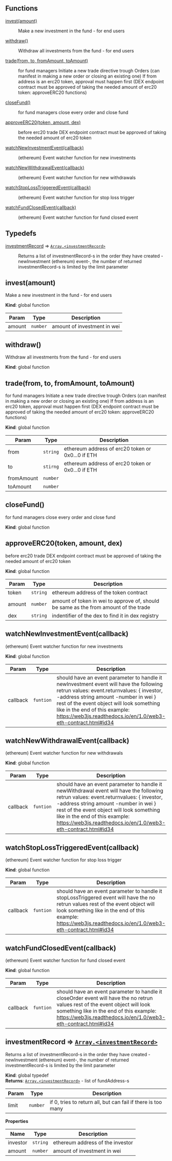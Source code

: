 ## Functions

<dl>
<dt><a href="#invest">invest(amount)</a></dt>
<dd><p>Make a new investment in the fund - for end users</p>
</dd>
<dt><a href="#withdraw">withdraw()</a></dt>
<dd><p>Withdraw all investments from the fund - for end users</p>
</dd>
<dt><a href="#trade">trade(from, to, fromAmount, toAmount)</a></dt>
<dd><p>for fund managers
Initiate a new trade directive trough Orders (can manifest in making a new order or closing an existing one)
If from address is an erc20 token, approval must happen first 
(DEX endpoint contract must be approved of taking the needed amount of erc20 token: approveERC20 functions)</p>
</dd>
<dt><a href="#closeFund">closeFund()</a></dt>
<dd><p>for fund managers
close every order and close fund</p>
</dd>
<dt><a href="#approveERC20">approveERC20(token, amount, dex)</a></dt>
<dd><p>before erc20 trade DEX endpoint contract must be approved of taking the needed amount of erc20 token</p>
</dd>
<dt><a href="#watchNewInvestmentEvent">watchNewInvestmentEvent(callback)</a></dt>
<dd><p>(ethereum) Event watcher function for new investments</p>
</dd>
<dt><a href="#watchNewWithdrawalEvent">watchNewWithdrawalEvent(callback)</a></dt>
<dd><p>(ethereum) Event watcher function for new withdrawals</p>
</dd>
<dt><a href="#watchStopLossTriggeredEvent">watchStopLossTriggeredEvent(callback)</a></dt>
<dd><p>(ethereum) Event watcher function for stop loss trigger</p>
</dd>
<dt><a href="#watchFundClosedEvent">watchFundClosedEvent(callback)</a></dt>
<dd><p>(ethereum) Event watcher function for fund closed event</p>
</dd>
</dl>

## Typedefs

<dl>
<dt><a href="#investmentRecord">investmentRecord</a> ⇒ <code><a href="#investmentRecord">Array.&lt;investmentRecord&gt;</a></code></dt>
<dd><p>Returns a list of investmentRecord-s in the order they have created -newInvestment (ethereum) event-, 
the number of returned investmentRecord-s is limited by the limit parameter</p>
</dd>
</dl>

<a name="invest"></a>

## invest(amount)
Make a new investment in the fund - for end users

**Kind**: global function  

| Param | Type | Description |
| --- | --- | --- |
| amount | <code>number</code> | amount of investment in wei |

<a name="withdraw"></a>

## withdraw()
Withdraw all investments from the fund - for end users

**Kind**: global function  
<a name="trade"></a>

## trade(from, to, fromAmount, toAmount)
for fund managers
Initiate a new trade directive trough Orders (can manifest in making a new order or closing an existing one)
If from address is an erc20 token, approval must happen first 
(DEX endpoint contract must be approved of taking the needed amount of erc20 token: approveERC20 functions)

**Kind**: global function  

| Param | Type | Description |
| --- | --- | --- |
| from | <code>string</code> | ethereum address of erc20 token or 0x0...0 if ETH |
| to | <code>stirng</code> | ethereum address of erc20 token or 0x0...0 if ETH |
| fromAmount | <code>number</code> |  |
| toAmount | <code>number</code> |  |

<a name="closeFund"></a>

## closeFund()
for fund managers
close every order and close fund

**Kind**: global function  
<a name="approveERC20"></a>

## approveERC20(token, amount, dex)
before erc20 trade DEX endpoint contract must be approved of taking the needed amount of erc20 token

**Kind**: global function  

| Param | Type | Description |
| --- | --- | --- |
| token | <code>string</code> | ethereum address of the token contract |
| amount | <code>number</code> | amount of token in wei to approve of, should be same as the from amount of the trade |
| dex | <code>string</code> | indentifier of the dex to find it in dex registry |

<a name="watchNewInvestmentEvent"></a>

## watchNewInvestmentEvent(callback)
(ethereum) Event watcher function for new investments

**Kind**: global function  

| Param | Type | Description |
| --- | --- | --- |
| callback | <code>funtion</code> | should have an event parameter to handle it newInvestment event will have the following retrun values: event.returnvalues: {  investor, -address string  amount -number in wei } rest of the event object will look something like in the end of this example: https://web3js.readthedocs.io/en/1.0/web3-eth-contract.html#id34 |

<a name="watchNewWithdrawalEvent"></a>

## watchNewWithdrawalEvent(callback)
(ethereum) Event watcher function for new withdrawals

**Kind**: global function  

| Param | Type | Description |
| --- | --- | --- |
| callback | <code>funtion</code> | should have an event parameter to handle it newWithdrawal event will have the following retrun values: event.returnvalues: {  investor, -address string  amount -number in wei } rest of the event object will look something like in the end of this example: https://web3js.readthedocs.io/en/1.0/web3-eth-contract.html#id34 |

<a name="watchStopLossTriggeredEvent"></a>

## watchStopLossTriggeredEvent(callback)
(ethereum) Event watcher function for stop loss trigger

**Kind**: global function  

| Param | Type | Description |
| --- | --- | --- |
| callback | <code>funtion</code> | should have an event parameter to handle it stopLossTriggered event will have the no retrun values rest of the event object will look something like in the end of this example: https://web3js.readthedocs.io/en/1.0/web3-eth-contract.html#id34 |

<a name="watchFundClosedEvent"></a>

## watchFundClosedEvent(callback)
(ethereum) Event watcher function for fund closed event

**Kind**: global function  

| Param | Type | Description |
| --- | --- | --- |
| callback | <code>funtion</code> | should have an event parameter to handle it closeOrder event will have the no retrun values rest of the event object will look something like in the end of this example: https://web3js.readthedocs.io/en/1.0/web3-eth-contract.html#id34 |

<a name="investmentRecord"></a>

## investmentRecord ⇒ [<code>Array.&lt;investmentRecord&gt;</code>](#investmentRecord)
Returns a list of investmentRecord-s in the order they have created -newInvestment (ethereum) event-, 
the number of returned investmentRecord-s is limited by the limit parameter

**Kind**: global typedef  
**Returns**: [<code>Array.&lt;investmentRecord&gt;</code>](#investmentRecord) - list of fundAddress-s  

| Param | Type | Description |
| --- | --- | --- |
| limit | <code>number</code> | if 0, tries to return all, but can fail if there is too many |

**Properties**

| Name | Type | Description |
| --- | --- | --- |
| investor | <code>string</code> | ethereum address of the investor |
| amount | <code>number</code> | amount of investment in wei |

